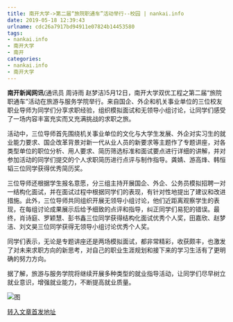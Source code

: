 ```yaml
---
title: 南开大学->第二届“旅院职通车”活动举行--校园 | nankai.info
date: 2019-05-18 12:39:43
urlname: cdc26a7917bd94911e07824b14453580
tags: 
- nankai.info
- 南开大学
- 南开
categories:
- nankai.info
- 南开大学
---
```



**南开新闻网讯**(通讯员 周诗雨 赵梦洁)5月12日，南开大学双优工程之第二届“旅院职通车”活动在旅游与服务学院举行。来自国企、外企和机关事业单位的三位校友职业导师为同学们分享求职经验，组织模拟面试和无领导小组讨论，让同学们感受了一场内容丰富充实而又充满挑战的求职之旅。

活动中，三位导师首先围绕机关事业单位的文化与大学生发展、外企对实习生的就业能力要求、国企改革背景对新一代从业人员的新要求等主题作了专题讲座，对各类型单位的职位分析、用人要求、简历筛选标准和面试要点进行详细的讲解，并对参加活动的同学们提交的个人求职简历进行点评与制作指导。龚婧、游高烽、韩恒韬三位同学获得优秀简历奖。

三位导师还根据学生报名意愿，分三组主持开展国企、外企、公务员模拟招聘一对一结构化面试，并在面试过程中根据同学们的表现，有针对性地提出了建议和改进措施。此外，三位导师共同组织开展无领导小组讨论，他们近距离观察学生的表现，在每组讨论成果展示后给予细致的点评和指导，纠正同学们易犯的错误。最终，肖诗庭、罗颖慧、彭书鑫三位同学获得结构化面试优秀个人奖，田嘉欣、赵梦洁、刘文昊三位同学获得无领导小组讨论优秀个人奖。

同学们表示，无论是专题讲座还是两场模拟面试，都非常精彩，收获颇丰，也激发了对未来求职方向的新思考，对自己的职业生涯规划和接下来的学习生活有了更明确的努力方向。

据了解，旅游与服务学院将继续开展多种类型的就业指导活动，让同学们尽早树立就业意识，增强就业能力，不断提高就业质量。



![图](http://news.nankai.edu.cn/pic/0/00/35/52/355284_280188.jpg)

[转入文章首发地址](http://news.nankai.edu.cn/qqxy/system/2019/05/17/000451937.shtml)